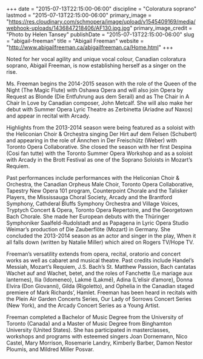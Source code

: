 +++
date = "2015-07-13T22:15:00-06:00"
discipline = "Coloratura soprano"
lastmod = "2015-07-13T22:15:00-06:00"
primary_image = "https://res.cloudinary.com/schmopera/image/upload/v1545409169/media/webhook-uploads/1436847218406/AF130.jpg.jpg"
primary_image_credit = "Photo by Helen Tansey"
publishDate = "2015-07-13T22:15:00-06:00"
slug = "abigail-freeman"
title = "Abigail Freeman"
website = "http://www.abigailfreeman.ca/abigailfreeman.ca/Home.html"
+++

Noted for her vocal agility and unique vocal colour, Canadian coloratura soprano, Abigail Freeman, is now establishing herself as a singer on the rise.

Ms. Freeman begins the 2014-2015 season with the role of the Queen of the Night (The Magic Flute) with Oshawa Opera and will also join Opera by Request as Blonde (Die Entfuhrung aus dem Serail) and as The Chair in A Chair In Love by Canadian composer, John Metcalf. She will also make her debut with Summer Opera Lyric Theatre as Zerbinetta (Ariadne auf Naxos) and appear in recital with Arcady. 

Highlights from the 2013-2014 season were being featured as a soloist with the Heliconian Choir & Orchestra singing Der Hirt auf dem Felsen (Schubert) and appearing in the role of Ännchen in Der Freischütz (Weber) with Toronto Opera Collaborative. She closed the season with her first Despina (Cosi fan tutte) with the Toronto Summer Opera Workshop and as a soloist with Arcady in the Brott Festival as one of the Soprano Soloists in Mozart’s Requiem.

Past performances include performances with the Heliconian Choir & Orchestra, the Canadian Orpheus Male Choir, Toronto Opera Collaborative, Tapestry New Opera 101 program, Counterpoint Chorale and the Talisker Players, the Mississauga Choral Society, Arcady and the Brantford Symphony, Cathderal Bluffs Symphony Orchestra and Village Voices, Tryptych Concert & Opera, Toronto Opera Repertoire, and the Georgetown Bach Chorale. She made her European debuts with the Thüringer Symphoniker Saalfeld-Rudolstadt and as Papagena in Lyric Opera Studio Weimar’s production of Die Zauberflöte (Mozart) in Germany. She concluded the 2013-2014 season as an actor and singer in the play, When it all falls down (written by Natalie Miller) which aired on Rogers TV/Hope TV.

Freeman’s versatility extends from opera, recital, oratorio and concert works as well as cabaret and musical theatre. Past credits include Handel’s Messiah, Mozart’s Requiem, J.S. Bach’s St. Matthew Passion, Bach cantatas Wachet auf and Wachet, betet, and the roles of Fanchette (Le mariage aux lanternes), Ilia (Idomeneo), Lakmé (Lakmé), Adina (L’elisir d’amore), Donna Elvira (Don Giovanni), Gilda (Rigoletto), and Ophelia in the Canadian staged premiere of Mark Richards’, Hamlet.  Freeman has been heard in recitals with the Plein Air Garden Concerts Series, Our Lady of Sorrows Concert Series (New York), and the Arcady Concert Series as a Young Artist. 

Freeman completed a Bachelor of Music Degree from the University of Toronto (Canada) and a Master of Music Degree from Binghamton University (United States). She has participated in masterclasses, workshops and programs with esteemed singers Joan Dornemann, Nico Castel, Mary Morrison, Rosemarie Landry, Kimberly Barber, Damon Nestor Ploumis, and Mildred Miller Posvar.

